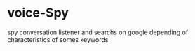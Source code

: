 # voice-Spy
spy conversation listener and searchs on google depending of characteristics of somes keywords
